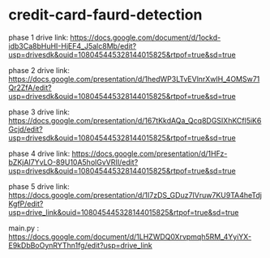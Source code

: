 # credit-card-faurd-detection

phase 1 drive link:
https://docs.google.com/document/d/1ockd-idb3Ca8bHuHI-HjEF4_J5alc8Mb/edit?usp=drivesdk&ouid=108045445328144015825&rtpof=true&sd=true

phase 2 drive link:
https://docs.google.com/presentation/d/1hedWP3LTvEVlnrXwIH_4OMSw71Qr2ZfA/edit?usp=drivesdk&ouid=108045445328144015825&rtpof=true&sd=true

phase 3 drive link:
https://docs.google.com/presentation/d/167tKkdAQa_Qcq8DGSIXhKCfl5iK6Gcjd/edit?usp=drivesdk&ouid=108045445328144015825&rtpof=true&sd=true

phase 4 drive link:
https://docs.google.com/presentation/d/1HFz-bZKjAI7YvLO-89U10A5holGvVRII/edit?usp=drivesdk&ouid=108045445328144015825&rtpof=true&sd=true

phase 5 drive link:
https://docs.google.com/presentation/d/1I7zDS_GDuz7IVruw7KU9TA4heTdjKgfP/edit?usp=drive_link&ouid=108045445328144015825&rtpof=true&sd=true

main.py :
https://docs.google.com/document/d/1LHZWDQ0Xrvpmqh5RM_4YyiYX-E9kDbBoOynRYThn1fg/edit?usp=drive_link
